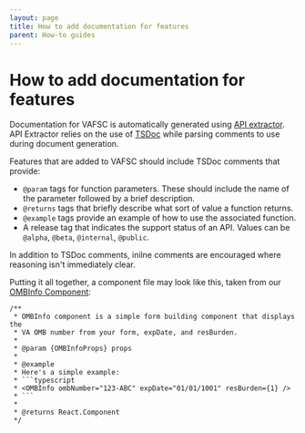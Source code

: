 ```yaml
---
layout: page
title: How to add documentation for features
parent: How-to guides
---
```


# How to add documentation for features

Documentation for VAFSC is automatically generated using [API extractor](https://api-extractor.com). API Extractor relies on the use of [TSDoc](https://github.com/microsoft/tsdoc) while parsing comments to use during document generation. 

Features that are added to VAFSC should include TSDoc comments that provide:

- `@param` tags for function parameters. These should include the name of the parameter followed by a brief description.
- `@returns` tags that briefly describe what sort of value a function returns.
- `@example` tags provide an example of how to use the associated function.
- A release tag that indicates the support status of an API. Values can be `@alpha`, `@beta`, `@internal`, `@public`.

In addition to TSDoc comments, inilne comments are encouraged where reasoning isn't immediately clear. 

Putting it all together, a component file may look like this, taken from our [OMBInfo Component](https://github.com/department-of-veterans-affairs/va-forms-system-core/blob/e3237652f34c714b0c23f942a4e4fc778bb63648/src/form-builder/OMBInfo.tsx#L8):

```
/**
 * OMBInfo component is a simple form building component that displays the
 * VA OMB number from your form, expDate, and resBurden.
 *
 * @param {OMBInfoProps} props
 *
 * @example
 * Here's a simple example:
 * ```typescript
 * <OMBInfo ombNumber="123-ABC" expDate="01/01/1001" resBurden={1} />
 * ```
 *
 * @returns React.Component
 */
 ```